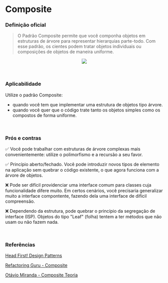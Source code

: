 # Composite

### Definição oficial
> O Padrão Composite permite que você componha objetos em estruturas de árvore para representar hierarquias parte-todo. Com esse padrão, os cientes podem tratar objetos individuais ou composições de objetos de maneira uniforme.

<p align="center">
  <img src="https://refactoring.guru/images/patterns/diagrams/composite/structure-en.png" />
</p>
<br>

### Aplicabilidade
Utilize o padrão Composite:
* quando você tem que implementar uma estrutura de objetos tipo árvore.
* quando você quer que o código trate tanto os objetos simples como os compostos de forma uniforme.

<br>

### Prós e contras
:white_check_mark: Você pode trabalhar com estruturas de árvore complexas mais convenientemente: utilize o polimorfismo e a recursão a seu favor.

:white_check_mark: Princípio aberto/fechado. Você pode introduzir novos tipos de elemento na aplicação sem quebrar o código existente, o que agora funciona com a árvore de objetos.
<br>

:x: Pode ser difícil providenciar uma interface comum para classes cuja funcionalidade difere muito. Em certos cenários, você precisaria generalizar muito a interface compontente, fazendo dela uma interface de difícil compreensão.

:x: Dependendo da estrutura, pode quebrar o princípio da segregação de interface (ISP). Objetos do tipo "Leaf" (folha) tentem a ter métodos que não usam ou não fazem nada.

<br>

### Referências
[Head First! Design Patterns](https://www.amazon.com.br/Head-First-Design-Patterns-Freeman/dp/0596007124)

[Refactoring Guru - Composite](https://refactoring.guru/pt-br/design-patterns/composite)

[Otávio Miranda - Composite Teoria](https://www.youtube.com/watch?v=I0RqHDFQjVY)
